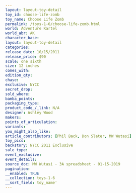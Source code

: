 ```yaml
---
layout: layout-toy-detail 
toy_id: choose-life-zomb
toy_name: Choose Life Zomb
permalink: /toys-1-6/choose-life-zomb.html
world: Adventure Kartel
world_abr: AK
character_base: 
layout: layout-toy-detail
categories: 
release_date: 10/15/2011
release_price: $90 
scale: one sixth
size: 12 inches
comes_with: 
edition_qty: 
chase: 
exclusive: NYCC
secret_drop: 
sold_where: 
bamba_points: 
packaging_type: 
product_code_/_link: N/A
designer: Ashley Wood
makers: 
points_of_articulation: 
variants: 
you_might_also_like: 
article_contributors: [Phil Back, Don Slater, MW Wutasi]
toy_pics: 
backstory: NYCC 2011 Exclusive
sale_type: 
event_exclusive: 
event_details: 
source_doc: MW Wutasi - 3A spreadsheet - 01-15-2019
pagination: 
__enabled: TRUE
__collection: toys-1-6
__sort_field: toy_name'
---
```

